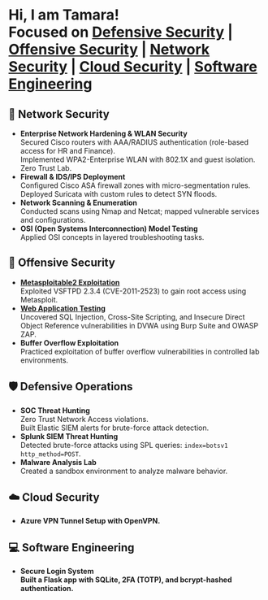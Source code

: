 <h1>Hi, I am Tamara!<br/>
Focused on 
<a href="#defensive-operations">Defensive Security</a> | 
<a href="#offensive-security">Offensive Security</a> | 
<a href="#network-security">Network Security</a> | 
<a href="#cloud-security">Cloud Security</a> |
<a href="software-engineering">Software Engineering</a >
</h1>


<h2 id="network-security">🔵 Network Security</h2>
<ul>
  <li><b>Enterprise Network Hardening & WLAN Security</b><br/>
    Secured Cisco routers with AAA/RADIUS authentication (role-based access for HR and Finance).<br/>
    Implemented WPA2-Enterprise WLAN with 802.1X and guest isolation.<br/>
    Zero Trust Lab.<br/>
  </li>
  <li><b>Firewall & IDS/IPS Deployment</b><br/>
    Configured Cisco ASA firewall zones with micro-segmentation rules.<br/>
    Deployed Suricata with custom rules to detect SYN floods.
  </li>
  <li><b>Network Scanning & Enumeration</b><br/>
    Conducted scans using Nmap and Netcat; mapped vulnerable services and configurations.
  </li>
  <li><b>OSI (Open Systems Interconnection) Model Testing</b><br/>
    Applied OSI concepts in layered troubleshooting tasks.
  </li>
</ul>

<h2 id="offensive-security">🔴 Offensive Security</h2>
<ul>
  <li>
    <b><a href="https://github.com/Tamarasza999/web-net-exploit#network-service-exploitation" target="_blank">Metasploitable2 Exploitation</a></b><br/>
    Exploited VSFTPD 2.3.4 (CVE-2011-2523) to gain root access using Metasploit.
  </li>
  <li>
    <b><a href="https://github.com/Tamarasza999/web-net-exploit" target="_blank">Web Application Testing</a></b><br/>
    Uncovered SQL Injection, Cross-Site Scripting, and Insecure Direct Object Reference vulnerabilities in DVWA using Burp Suite and OWASP ZAP.
  </li>
  <li>
    <b>Buffer Overflow Exploitation</b><br/>
    Practiced exploitation of buffer overflow vulnerabilities in controlled lab environments.
  </li>
</ul>

<h2 id="defensive-operations">🛡️ Defensive Operations</h2>
<ul>
  <li><b>SOC Threat Hunting</b><br/>
    Zero Trust Network Access violations.<br/>
    Built Elastic SIEM alerts for brute-force attack detection.
  </li>
  <li><b>Splunk SIEM Threat Hunting</b><br/>
    Detected brute-force attacks using SPL queries: <code>index=botsv1 http_method=POST</code>.
  </li>
  <li><b>Malware Analysis Lab</b><br/>
    Created a sandbox environment to analyze malware behavior.
  </li>
</ul>

<h2 id="cloud-security">☁️ Cloud Security</h2>
<ul>
  <li><b>Azure VPN Tunnel Setup with OpenVPN.<br/>
  </li>
</ul>

<h2 id="software-engineering">💻 Software Engineering</h2>
<ul>
  <li><b>Secure Login System</b><br/>
    Built a Flask app with SQLite, 2FA (TOTP), and bcrypt-hashed authentication.<br/>
  </li>
</ul>

